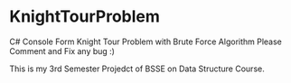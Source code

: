 # KnightTourProblem

C# Console Form Knight Tour Problem with Brute Force Algorithm
Please Comment and Fix any bug :)


This is my 3rd Semester Projedct of BSSE on Data Structure Course.
